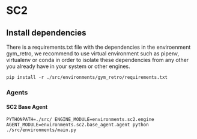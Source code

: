SC2
===

## Install dependencies

There is a requirements.txt file with the dependencies in the enviroenment gym_retro, we recommend to use virtual environment such as pipenv, virtualenv or conda in order to isolate these dependencies from any other you already have in your system or other engines.

```
pip install -r ./src/environments/gym_retro/requirements.txt
```

### Agents

#### SC2 Base Agent

```
PYTHONPATH=./src/ ENGINE_MODULE=environments.sc2.engine AGENT_MODULE=environments.sc2.base_agent.agent python ./src/environments/main.py
```
